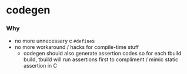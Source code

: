 codegen
=======
### Why
- no more unnecessary c `#define`s
- no more workaround / hacks for compile-time stuff
  - codegen should also generate assertion codes so for each tbuild build, tbuild will run assertions first to compliment / mimic static assertion in C

